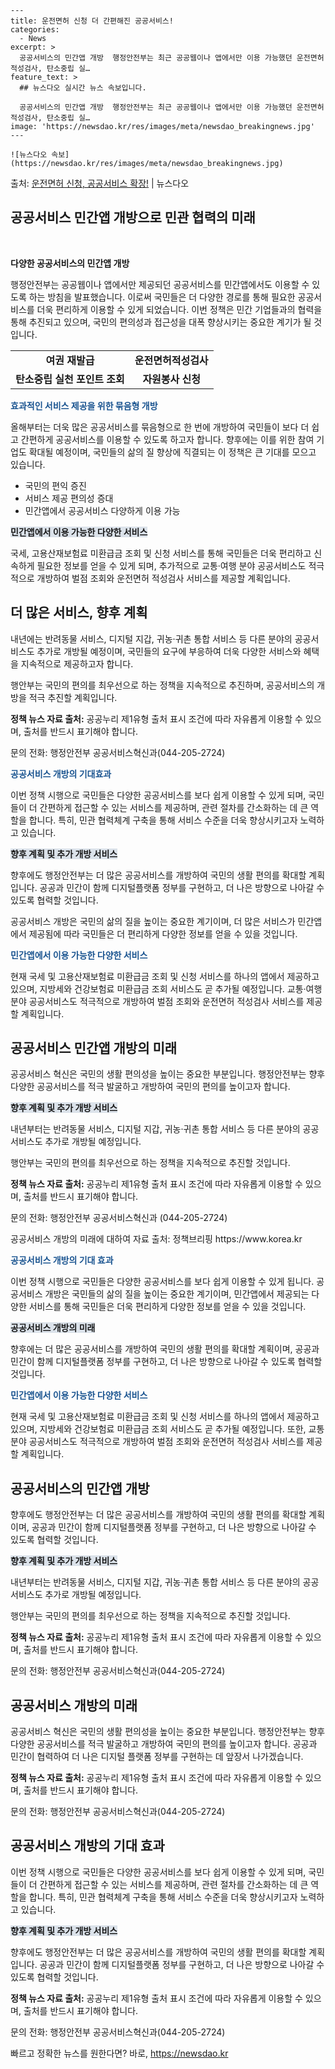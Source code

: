     ---
    title: 운전면허 신청 더 간편해진 공공서비스!
    categories:
      - News
    excerpt: >
      공공서비스의 민간앱 개방  행정안전부는 최근 공공웹이나 앱에서만 이용 가능했던 운전면허적성검사, 탄소중립 실…
    feature_text: >
      ## 뉴스다오 실시간 뉴스 속보입니다.
    
      공공서비스의 민간앱 개방  행정안전부는 최근 공공웹이나 앱에서만 이용 가능했던 운전면허적성검사, 탄소중립 실…
    image: 'https://newsdao.kr/res/images/meta/newsdao_breakingnews.jpg'
    ---
    
    ![뉴스다오 속보](https://newsdao.kr/res/images/meta/newsdao_breakingnews.jpg)

<p>출처: <a href="https://newsdao.kr/4452" rel="dofollow">운전면허 신청, 공공서비스 확장!</a> | 뉴스다오</p>

<h2>공공서비스 민간앱 개방으로 민관 협력의 미래</h2>
<p data-ke-size="size16">&nbsp;</p>
<p><b>다양한 공공서비스의 민간앱 개방</b></p>
<p>행정안전부는 공공웹이나 앱에서만 제공되던 공공서비스를 민간앱에서도 이용할 수 있도록 하는 방침을 발표했습니다. 이로써 국민들은 더 다양한 경로를 통해 필요한 공공서비스를 더욱 편리하게 이용할 수 있게 되었습니다. 이번 정책은 민간 기업들과의 협력을 통해 추진되고 있으며, 국민의 편의성과 접근성을 대폭 향상시키는 중요한 계기가 될 것입니다.</p>

<table>
   <tbody>
      <tr>
         <td style="text-align: center; height: 17px;"><b>여권 재발급</b></td>
         <td style="text-align: center; height: 17px;"><b>운전면허적성검사</b></td>
      </tr>
      <tr>
         <td style="text-align: center; height: 17px;"><b>탄소중립 실천 포인트 조회</b></td>
         <td style="text-align: center; height: 17px;"><b>자원봉사 신청</b></td>
      </tr>
   </tbody>
</table>

<b><span style="color: #1a5490;">효과적인 서비스 제공을 위한 묶음형 개방</span></b>
<p>올해부터는 더욱 많은 공공서비스를 묶음형으로 한 번에 개방하여 국민들이 보다 더 쉽고 간편하게 공공서비스를 이용할 수 있도록 하고자 합니다. 향후에는 이를 위한 참여 기업도 확대될 예정이며, 국민들의 삶의 질 향상에 직결되는 이 정책은 큰 기대를 모으고 있습니다.</p>

<ul>
   <li>국민의 편익 증진</li>
   <li>서비스 제공 편의성 증대</li>
   <li>민간앱에서 공공서비스 다양하게 이용 가능</li>
</ul>

<b><span style="background-color: #21538527;">민간앱에서 이용 가능한 다양한 서비스</span></b>
<p>국세, 고용산재보험료 미환급금 조회 및 신청 서비스를 통해 국민들은 더욱 편리하고 신속하게 필요한 정보를 얻을 수 있게 되며, 추가적으로 교통·여행 분야 공공서비스도 적극적으로 개방하여 벌점 조회와 운전면허 적성검사 서비스를 제공할 계획입니다.</p>
<h2 data-ke-size="size26">더 많은 서비스, 향후 계획</h2>
<p>내년에는 반려동물 서비스, 디지털 지갑, 귀농·귀촌 통합 서비스 등 다른 분야의 공공서비스도 추가로 개방될 예정이며, 국민들의 요구에 부응하여 더욱 다양한 서비스와 혜택을 지속적으로 제공하고자 합니다.</p>
<p>행안부는 국민의 편의를 최우선으로 하는 정책을 지속적으로 추진하며, 공공서비스의 개방을 적극 추진할 계획입니다.</p>
<p><b>정책 뉴스 자료 출처:</b> 공공누리 제1유형 출처 표시 조건에 따라 자유롭게 이용할 수 있으며, 출처를 반드시 표기해야 합니다.</p>
<p>문의 전화: 행정안전부 공공서비스혁신과(044-205-2724)</p>
<p><b><span style="color: #1a5490;">공공서비스 개방의 기대효과</span></b></p>
<p>이번 정책 시행으로 국민들은 다양한 공공서비스를 보다 쉽게 이용할 수 있게 되며, 국민들이 더 간편하게 접근할 수 있는 서비스를 제공하며, 관련 절차를 간소화하는 데 큰 역할을 합니다. 특히, 민관 협력체계 구축을 통해 서비스 수준을 더욱 향상시키고자 노력하고 있습니다.</p>
<p><b><span style="background-color: #21538527;">향후 계획 및 추가 개방 서비스</span></b></p>
<p>향후에도 행정안전부는 더 많은 공공서비스를 개방하여 국민의 생활 편의를 확대할 계획입니다. 공공과 민간이 함께 디지털플랫폼 정부를 구현하고, 더 나은 방향으로 나아갈 수 있도록 협력할 것입니다.</p>
<p>공공서비스 개방은 국민의 삶의 질을 높이는 중요한 계기이며, 더 많은 서비스가 민간앱에서 제공됨에 따라 국민들은 더 편리하게 다양한 정보를 얻을 수 있을 것입니다.</p>
<p><b><span style="color: #1a5490;">민간앱에서 이용 가능한 다양한 서비스</span></b></p>
<p>현재 국세 및 고용산재보험료 미환급금 조회 및 신청 서비스를 하나의 앱에서 제공하고 있으며, 지방세와 건강보험료 미환급금 조회 서비스도 곧 추가될 예정입니다. 교통·여행 분야 공공서비스도 적극적으로 개방하여 벌점 조회와 운전면허 적성검사 서비스를 제공할 계획입니다.</p>
<h2 data-ke-size="size26">공공서비스 민간앱 개방의 미래</h2>
<p>공공서비스 혁신은 국민의 생활 편의성을 높이는 중요한 부분입니다. 행정안전부는 향후 다양한 공공서비스를 적극 발굴하고 개방하여 국민의 편의를 높이고자 합니다.</p>
<p><b><span style="background-color: #21538527;">향후 계획 및 추가 개방 서비스</span></b></p>
<p>내년부터는 반려동물 서비스, 디지털 지갑, 귀농·귀촌 통합 서비스 등 다른 분야의 공공서비스도 추가로 개방될 예정입니다.</p>
<p>행안부는 국민의 편의를 최우선으로 하는 정책을 지속적으로 추진할 것입니다.</p>
<p><b>정책 뉴스 자료 출처:</b> 공공누리 제1유형 출처 표시 조건에 따라 자유롭게 이용할 수 있으며, 출처를 반드시 표기해야 합니다.</p>
<p>문의 전화: 행정안전부 공공서비스혁신과 (044-205-2724)</p>
<p>공공서비스 개방의 미래에 대하여 자료 출처: 정책브리핑 https://www.korea.kr</p>
<p><b><span style="color: #1a5490;">공공서비스 개방의 기대 효과</span></b></p>
<p>이번 정책 시행으로 국민들은 다양한 공공서비스를 보다 쉽게 이용할 수 있게 됩니다. 공공서비스 개방은 국민들의 삶의 질을 높이는 중요한 계기이며, 민간앱에서 제공되는 다양한 서비스를 통해 국민들은 더욱 편리하게 다양한 정보를 얻을 수 있을 것입니다.</p>
<p><b><span style="background-color: #21538527;">공공서비스 개방의 미래</span></b></p>
<p>향후에는 더 많은 공공서비스를 개방하여 국민의 생활 편의를 확대할 계획이며, 공공과 민간이 함께 디지털플랫폼 정부를 구현하고, 더 나은 방향으로 나아갈 수 있도록 협력할 것입니다.</p>
<p><b><span style="color: #1a5490;">민간앱에서 이용 가능한 다양한 서비스</span></b></p>
<p>현재 국세 및 고용산재보험료 미환급금 조회 및 신청 서비스를 하나의 앱에서 제공하고 있으며, 지방세와 건강보험료 미환급금 조회 서비스도 곧 추가될 예정입니다. 또한, 교통 분야 공공서비스도 적극적으로 개방하여 벌점 조회와 운전면허 적성검사 서비스를 제공할 계획입니다.</p>
<h2 data-ke-size="size26">공공서비스의 민간앱 개방</h2>
<p>향후에도 행정안전부는 더 많은 공공서비스를 개방하여 국민의 생활 편의를 확대할 계획이며, 공공과 민간이 함께 디지털플랫폼 정부를 구현하고, 더 나은 방향으로 나아갈 수 있도록 협력할 것입니다.</p>
<p><b><span style="background-color: #21538527;">향후 계획 및 추가 개방 서비스</span></b></p>
<p>내년부터는 반려동물 서비스, 디지털 지갑, 귀농·귀촌 통합 서비스 등 다른 분야의 공공서비스도 추가로 개방될 예정입니다.</p>
<p>행안부는 국민의 편의를 최우선으로 하는 정책을 지속적으로 추진할 것입니다.</p>
<p><b>정책 뉴스 자료 출처:</b> 공공누리 제1유형 출처 표시 조건에 따라 자유롭게 이용할 수 있으며, 출처를 반드시 표기해야 합니다.</p>
<p>문의 전화: 행정안전부 공공서비스혁신과(044-205-2724)</p>
<h2 data-ke-size="size26">공공서비스 개방의 미래</h2>
<p>공공서비스 혁신은 국민의 생활 편의성을 높이는 중요한 부분입니다. 행정안전부는 향후 다양한 공공서비스를 적극 발굴하고 개방하여 국민의 편의를 높이고자 합니다. 공공과 민간이 협력하여 더 나은 디지털 플랫폼 정부를 구현하는 데 앞장서 나가겠습니다.</p>
<p><b>정책 뉴스 자료 출처:</b> 공공누리 제1유형 출처 표시 조건에 따라 자유롭게 이용할 수 있으며, 출처를 반드시 표기해야 합니다.</p>
<p>문의 전화: 행정안전부 공공서비스혁신과(044-205-2724)</p>
<h2 data-ke-size="size26">공공서비스 개방의 기대 효과</h2>
<p>이번 정책 시행으로 국민들은 다양한 공공서비스를 보다 쉽게 이용할 수 있게 되며, 국민들이 더 간편하게 접근할 수 있는 서비스를 제공하며, 관련 절차를 간소화하는 데 큰 역할을 합니다. 특히, 민관 협력체계 구축을 통해 서비스 수준을 더욱 향상시키고자 노력하고 있습니다.</p>
<p><b><span style="background-color: #21538527;">향후 계획 및 추가 개방 서비스</span></b></p>
<p>향후에도 행정안전부는 더 많은 공공서비스를 개방하여 국민의 생활 편의를 확대할 계획입니다. 공공과 민간이 함께 디지털플랫폼 정부를 구현하고, 더 나은 방향으로 나아갈 수 있도록 협력할 것입니다.</p>
<p><b>정책 뉴스 자료 출처:</b> 공공누리 제1유형 출처 표시 조건에 따라 자유롭게 이용할 수 있으며, 출처를 반드시 표기해야 합니다.</p>
<p>문의 전화: 행정안전부 공공서비스혁신과(044-205-2724)</p> 

빠르고 정확한 뉴스를 원한다면? 바로, <a href="https://newsdao.kr" rel="dofollow">https://newsdao.kr</a>


    
